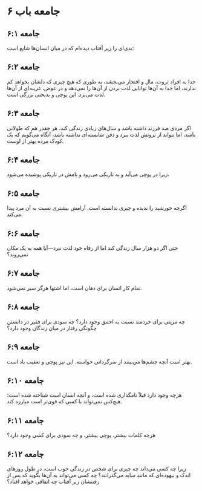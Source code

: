 # جامعه باب ۶

## جامعه ۶:۱
بدی‌ای را زیر آفتاب دیده‌ام که در میان انسان‌ها شایع است:

## جامعه ۶:۲
خدا به افراد ثروت، مال و افتخار می‌بخشد، به طوری که هیچ چیزی که دلشان بخواهد کم ندارند، اما خدا به آن‌ها توانایی لذت بردن از آن‌ها را نمی‌دهد و در عوض، غریبه‌ای از آن‌ها لذت می‌برد. این پوچی و بدبختی بزرگی است.

## جامعه ۶:۳
اگر مردی صد فرزند داشته باشد و سال‌های زیادی زندگی کند، هر چقدر هم که طولانی باشد، اما نتواند از ثروتش لذت ببرد و دفن شایسته‌ای نداشته باشد، آنگاه می‌گویم که یک کودک مرده بهتر از اوست.

## جامعه ۶:۴
زیرا در پوچی می‌آید و به تاریکی می‌رود و نامش در تاریکی پوشیده می‌شود.

## جامعه ۶:۵
اگرچه خورشید را ندیده و چیزی ندانسته است، آرامش بیشتری نسبت به آن مرد پیدا می‌کند.

## جامعه ۶:۶
حتی اگر دو هزار سال زندگی کند اما از رفاه خود لذت نبرد—آیا همه به یک مکان نمی‌روند؟

## جامعه ۶:۷
تمام کار انسان برای دهان است، اما اشتها هرگز سیر نمی‌شود.

## جامعه ۶:۸
چه مزیتی برای خردمند نسبت به احمق وجود دارد؟ چه سودی برای فقیر در دانستن چگونگی رفتار در میان زندگان وجود دارد؟

## جامعه ۶:۹
بهتر است آنچه چشم‌ها می‌بینند از سرگردانی خواسته. این نیز پوچی و تعقیب باد است.

## جامعه ۶:۱۰
هرچه وجود دارد قبلاً نامگذاری شده است، و آنچه انسان است شناخته شده است؛ هیچ‌کس نمی‌تواند با کسی که قوی‌تر است مبارزه کند.

## جامعه ۶:۱۱
هرچه کلمات بیشتر، پوچی بیشتر، و چه سودی برای کسی وجود دارد؟

## جامعه ۶:۱۲
زیرا چه کسی می‌داند چه چیزی برای شخص در زندگی خوب است، در طول روزهای اندک و بیهوده‌ای که مانند سایه می‌گذرانند؟ چه کسی می‌تواند به آن‌ها بگوید که پس از رفتنشان زیر آفتاب چه اتفاقی خواهد افتاد؟
